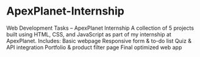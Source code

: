 # ApexPlanet-Internship
Web Development Tasks – ApexPlanet Internship A collection of 5 projects built using HTML, CSS, and JavaScript as part of my internship at ApexPlanet.  Includes:  Basic webpage  Responsive form &amp; to-do list  Quiz &amp; API integration  Portfolio &amp; product filter page  Final optimized web app
